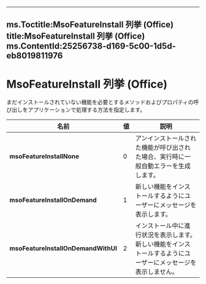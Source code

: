 

---
ms.Toctitle:MsoFeatureInstall 列挙 (Office)
title:MsoFeatureInstall 列挙 (Office)
ms.ContentId:25256738-d169-5c00-1d5d-eb8019811976
---
# MsoFeatureInstall 列挙 (Office)




まだインストールされていない機能を必要とするメソッドおよびプロパティの呼び出しをアプリケーションで処理する方法を指定します。

|**名前**|**値**|**説明**|
|---|---|---|
|**msoFeatureInstallNone**|0|アンインストールされた機能が呼び出された場合、実行時に一般自動エラーを生成します。|
|**msoFeatureInstallOnDemand**|1|新しい機能をインストールするようにユーザーにメッセージを表示します。|
|**msoFeatureInstallOnDemandWithUI**|2|インストール中に進行状況を表示します。新しい機能をインストールするようにユーザーにメッセージを表示しません。|




